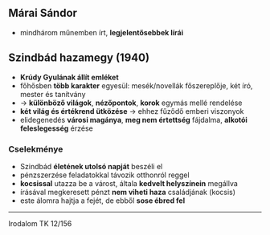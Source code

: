 ## Márai Sándor
- mindhárom műnemben írt, **legjelentősebbek lírái**
## Szindbád hazamegy (1940)
- **Krúdy Gyulának állít emléket**
- főhősben **több karakter** egyesül: mesék/novellák főszereplője, két író, mester és tanítvány
- -> **különböző világok**, **nézőpontok**, **korok** egymás mellé rendelése
- **két világ és értékrend ütközése** -> ehhez fűződő emberi viszonyok
- elidegenedés **városi magánya**, **meg nem értettség** fájdalma, **alkotói feleslegesség** érzése
### Cselekménye
- Szindbád **életének utolsó napját** beszéli el
- pénzszerzése feladatokkal távozik otthonról reggel
- **kocsissal** utazza be a várost, általa **kedvelt helyszínein** megállva
- írásával megkeresett pénzt **nem viheti haza** családjának (kocsis)
- este álomra hajtja a fejét, de ebből **sose ébred fel**
---
Irodalom TK 12/156
